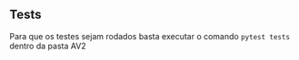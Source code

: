 ## Tests

Para que os testes sejam rodados basta executar o comando `pytest tests` dentro da pasta AV2
